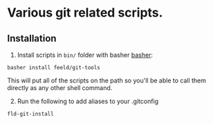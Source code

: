# Various git related scripts.

## Installation

1. Install scripts in `bin/` folder with basher [basher](https://github.com/basherpm/basher):

  ```shell
  basher install feeld/git-tools
  ```

This will put all of the scripts on the path so you'll be able to call them
directly as any other shell command.

2. Run the following to add aliases to your .gitconfig

  ```shell
  fld-git-install
  ```
